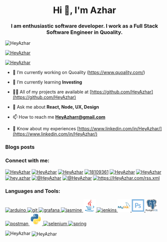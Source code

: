 <h1 align="center">Hi 👋, I'm Azhar</h1>
<h3 align="center">I am enthusiastic software developer. I work as a Full Stack Software Engineer in Quoality.</h3>

<p align="left"> <img src="https://komarev.com/ghpvc/?username=HeyAzhar&label=Profile%20views&color=0e75b6&style=flat" alt="HeyAzhar" /> </p>

<p align="left"> <a href="https://github.com/ryo-ma/github-profile-trophy"><img src="https://github-profile-trophy.vercel.app/?username=HeyAzhar" alt="HeyAzhar" /></a> </p>

<p align="left"> <a href="https://twitter.com/HeyAzhar" target="blank"><img src="https://img.shields.io/twitter/follow/HeyAzhar?logo=twitter&style=for-the-badge" alt="HeyAzhar" /></a> </p>

- 🔭 I’m currently working on Quoality (https://www.quoality.com/)

- 🌱 I’m currently learning **Investing**

<!-- - 👯 I’m contributing to the the open-source community via [Selenideium Element Inspector](https://HeyAzhar.com/selenium-javascript-python-c-cypress-testcafe-playwright-squish-selector-generation-has-been-added-to-selenideium-element-inspector-v20) -->

<!-- - 🤝And also with test automation frameworks [Selenium, Appium, RestAssured, Protractor](https://github.com/HeyAzhar) -->

- 👨‍💻 All of my projects are available at [https://github.com/HeyAzhar](https://github.com/HeyAzhar)

<!-- - 📝 I regularly write articles on [https://HeyAzhar.com](https://HeyAzhar.com) -->

- 💬 Ask me about **React, Node, UX, Design**

- 📫 How to reach me **HeyAzharr@gmail.com**

- 📄 Know about my experiences [https://www.linkedin.com/in/HeyAzhar/](https://www.linkedin.com/in/HeyAzhar/)

### Blogs posts
<!-- BLOG-POST-LIST:START -->
<!-- BLOG-POST-LIST:END -->

<h3 align="left">Connect with me:</h3>
<p align="left">
<a href="https://dev.to/HeyAzhar" target="blank"><img align="center" src="https://raw.githubusercontent.com/rahuldkjain/github-profile-readme-generator/master/src/images/icons/Social/devto.svg" alt="HeyAzhar" height="30" width="40" /></a>
<a href="https://twitter.com/HeyAzhar" target="blank"><img align="center" src="https://raw.githubusercontent.com/rahuldkjain/github-profile-readme-generator/master/src/images/icons/Social/twitter.svg" alt="HeyAzhar" height="30" width="40" /></a>
<a href="https://linkedin.com/in/HeyAzhar" target="blank"><img align="center" src="https://raw.githubusercontent.com/rahuldkjain/github-profile-readme-generator/master/src/images/icons/Social/linked-in-alt.svg" alt="HeyAzhar" height="30" width="40" /></a>
<a href="https://stackoverflow.com/users/18109361" target="blank"><img align="center" src="https://raw.githubusercontent.com/rahuldkjain/github-profile-readme-generator/master/src/images/icons/Social/stack-overflow.svg" alt="18109361" height="30" width="40" /></a>
<a href="https://kaggle.com/HeyAzhar" target="blank"><img align="center" src="https://raw.githubusercontent.com/rahuldkjain/github-profile-readme-generator/master/src/images/icons/Social/kaggle.svg" alt="HeyAzhar" height="30" width="40" /></a>
<a href="https://fb.com/HeyAzhar" target="blank"><img align="center" src="https://raw.githubusercontent.com/rahuldkjain/github-profile-readme-generator/master/src/images/icons/Social/facebook.svg" alt="HeyAzhar" height="30" width="40" /></a>
<a href="https://instagram.com/hey.azhar" target="blank"><img align="center" src="https://raw.githubusercontent.com/rahuldkjain/github-profile-readme-generator/master/src/images/icons/Social/instagram.svg" alt="hey.azhar" height="30" width="40" /></a>
<a href="https://hashnode.com/@HeyAzhar" target="blank"><img align="center" src="https://raw.githubusercontent.com/rahuldkjain/github-profile-readme-generator/master/src/images/icons/Social/hashnode.svg" alt="@HeyAzhar" height="30" width="40" /></a>
<a href="https://medium.com/@HeyAzhar" target="blank"><img align="center" src="https://raw.githubusercontent.com/rahuldkjain/github-profile-readme-generator/master/src/images/icons/Social/medium.svg" alt="@HeyAzhar" height="30" width="40" /></a>
<a href="/https://HeyAzhar.com/rss.xml" target="blank"><img align="center" src="https://raw.githubusercontent.com/rahuldkjain/github-profile-readme-generator/master/src/images/icons/Social/rss.svg" alt="https://HeyAzhar.com/rss.xml" height="30" width="40" /></a>
</p>

<h3 align="left">Languages and Tools:</h3>
<p align="left"> <a href="https://www.arduino.cc/" target="_blank" rel="noreferrer"> <img src="https://cdn.worldvectorlogo.com/logos/arduino-1.svg" alt="arduino" width="40" height="40"/> </a> <a href="https://git-scm.com/" target="_blank" rel="noreferrer"> <img src="https://www.vectorlogo.zone/logos/git-scm/git-scm-icon.svg" alt="git" width="40" height="40"/> </a> <a href="https://grafana.com" target="_blank" rel="noreferrer"> <img src="https://www.vectorlogo.zone/logos/grafana/grafana-icon.svg" alt="grafana" width="40" height="40"/> </a> <a href="https://jasmine.github.io/" target="_blank" rel="noreferrer"> <img src="https://www.vectorlogo.zone/logos/jasmine/jasmine-icon.svg" alt="jasmine" width="40" height="40"/> </a> <a href="https://www.java.com" target="_blank" rel="noreferrer"> <img src="https://raw.githubusercontent.com/devicons/devicon/master/icons/java/java-original.svg" alt="java" width="40" height="40"/> </a> <a href="https://www.jenkins.io" target="_blank" rel="noreferrer"> <img src="https://www.vectorlogo.zone/logos/jenkins/jenkins-icon.svg" alt="jenkins" width="40" height="40"/> </a> <a href="https://www.mysql.com/" target="_blank" rel="noreferrer"> <img src="https://raw.githubusercontent.com/devicons/devicon/master/icons/mysql/mysql-original-wordmark.svg" alt="mysql" width="40" height="40"/> </a> <a href="https://www.photoshop.com/en" target="_blank" rel="noreferrer"> <img src="https://raw.githubusercontent.com/devicons/devicon/master/icons/photoshop/photoshop-line.svg" alt="photoshop" width="40" height="40"/> </a> <a href="https://www.postgresql.org" target="_blank" rel="noreferrer"> <img src="https://raw.githubusercontent.com/devicons/devicon/master/icons/postgresql/postgresql-original-wordmark.svg" alt="postgresql" width="40" height="40"/> </a> <a href="https://postman.com" target="_blank" rel="noreferrer"> <img src="https://www.vectorlogo.zone/logos/getpostman/getpostman-icon.svg" alt="postman" width="40" height="40"/> </a> <a href="https://www.python.org" target="_blank" rel="noreferrer"> <img src="https://raw.githubusercontent.com/devicons/devicon/master/icons/python/python-original.svg" alt="python" width="40" height="40"/> </a> <a href="https://www.selenium.dev" target="_blank" rel="noreferrer"> <img src="https://raw.githubusercontent.com/detain/svg-logos/780f25886640cef088af994181646db2f6b1a3f8/svg/selenium-logo.svg" alt="selenium" width="40" height="40"/> </a> <a href="https://spring.io/" target="_blank" rel="noreferrer"> <img src="https://www.vectorlogo.zone/logos/springio/springio-icon.svg" alt="spring" width="40" height="40"/> </a> </p>

<!-- <h3 align="left">Support:</h3> -->
<!-- <p><a href="https://www.buymeacoffee.com/mikiszeles"> <img align="left" src="https://cdn.buymeacoffee.com/buttons/v2/default-yellow.png" height="50" width="210" alt="mikiszeles" /></a></p><br><br> -->

<p><img align="left" src="https://github-readme-stats.vercel.app/api/top-langs?username=HeyAzhar&show_icons=true&locale=en&layout=compact" alt="HeyAzhar" /></p>

<p>&nbsp;<img align="center" src="https://github-readme-stats.vercel.app/api?username=HeyAzhar&show_icons=true&locale=en" alt="HeyAzhar" /></p>
